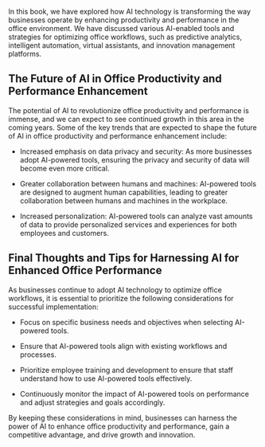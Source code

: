 
In this book, we have explored how AI technology is transforming the way businesses operate by enhancing productivity and performance in the office environment. We have discussed various AI-enabled tools and strategies for optimizing office workflows, such as predictive analytics, intelligent automation, virtual assistants, and innovation management platforms.

The Future of AI in Office Productivity and Performance Enhancement
-------------------------------------------------------------------

The potential of AI to revolutionize office productivity and performance is immense, and we can expect to see continued growth in this area in the coming years. Some of the key trends that are expected to shape the future of AI in office productivity and performance enhancement include:

* Increased emphasis on data privacy and security: As more businesses adopt AI-powered tools, ensuring the privacy and security of data will become even more critical.

* Greater collaboration between humans and machines: AI-powered tools are designed to augment human capabilities, leading to greater collaboration between humans and machines in the workplace.

* Increased personalization: AI-powered tools can analyze vast amounts of data to provide personalized services and experiences for both employees and customers.

Final Thoughts and Tips for Harnessing AI for Enhanced Office Performance
-------------------------------------------------------------------------

As businesses continue to adopt AI technology to optimize office workflows, it is essential to prioritize the following considerations for successful implementation:

* Focus on specific business needs and objectives when selecting AI-powered tools.

* Ensure that AI-powered tools align with existing workflows and processes.

* Prioritize employee training and development to ensure that staff understand how to use AI-powered tools effectively.

* Continuously monitor the impact of AI-powered tools on performance and adjust strategies and goals accordingly.

By keeping these considerations in mind, businesses can harness the power of AI to enhance office productivity and performance, gain a competitive advantage, and drive growth and innovation.